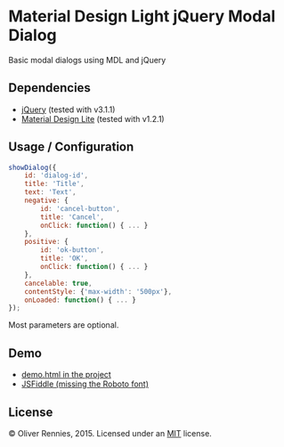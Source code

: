 # Material Design Light jQuery Modal Dialog
Basic modal dialogs using MDL and jQuery

## Dependencies
- [jQuery](https://jquery.com) (tested with v3.1.1)
- [Material Design Lite](http://www.getmdl.io) (tested with v1.2.1)

## Usage / Configuration

```javascript
showDialog({
    id: 'dialog-id',
    title: 'Title',
    text: 'Text',
    negative: {
        id: 'cancel-button',
        title: 'Cancel',
        onClick: function() { ... }
    },
    positive: {
        id: 'ok-button',
        title: 'OK',
        onClick: function() { ... }
    },
    cancelable: true,
    contentStyle: {'max-width': '500px'},
    onLoaded: function() { ... }
});
```
Most parameters are optional.

## Demo
- [demo.html in the project](https://github.com/oRRs/mdl-jquery-modal-dialog/blob/master/demo.html)
- [JSFiddle (missing the Roboto font)](https://jsfiddle.net/w5cpw7yf/)

## License
© Oliver Rennies, 2015. Licensed under an [MIT](https://github.com/oRRs/mdl-jquery-modal-dialog/blob/master/LICENSE) license.